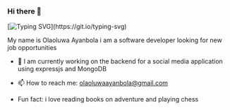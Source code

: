 ### Hi there 👋
[![Typing SVG](https://readme-typing-svg.herokuapp.com/?lines=WELCOME+TO+OLAOLUWA'S+GIT+HUB+PROFILE;)](https://git.io/typing-svg)

My name is Olaoluwa Ayanbola i am a software developer looking for new job opportunities

- 🔭 I am currently working on the backend for a social media application using expressjs and MongoDB
 
<!-- - 🌱 i am currently learning -->

- 📫 How to reach me: olaoluwaayanbola@gmail.com 
 
- Fun fact: i love reading books on adventure and playing chess
<!-- [![Top Langs](https://github-readme-stats.vercel.app/api/top-langs/?username=olaoluwayanbola)](https://github.com/anuraghazra/github-readme-stats) -->
